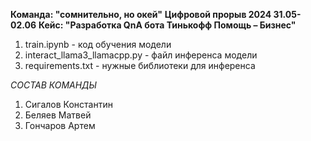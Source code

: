**Команда: "сомнительно, но окей"**
**Цифровой прорыв 2024 31.05-02.06**
**Кейс: "Разработка QnA бота Тинькофф Помощь – Бизнес"**

1. train.ipynb - код обучения модели 
2. interact_llama3_llamacpp.py - файл инференса модели 
3. requirements.txt - нужные библиотеки для инференса 




*СОСТАВ КОМАНДЫ*
1) Сигалов Константин
2) Беляев Матвей
3) Гончаров Артем
